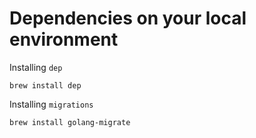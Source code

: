 # Dependencies on your local environment

Installing `dep`
```
brew install dep
```

Installing `migrations`
```
brew install golang-migrate
```
